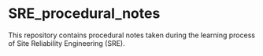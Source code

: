 # SRE_procedural_notes
 This repository contains procedural notes taken during the learning process of Site Reliability Engineering (SRE).

